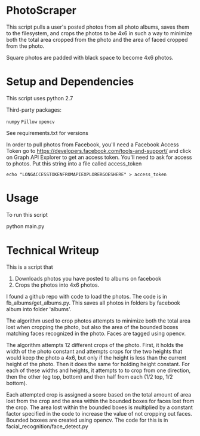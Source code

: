# PhotoScraper

This script pulls a user's posted photos from all photo albums, saves
them to the filesystem, and crops the photos to be 4x6 in such a way 
to minimize both the total area cropped from the photo and the area of
faced cropped from the photo.

Square photos are padded with black space to become 4x6 photos.

# Setup and Dependencies

This script uses python 2.7

Third-party packages:

`numpy`
`Pillow`
`opencv`

See requirements.txt for versions

In order to pull photos from Facebook, you'll need a Facebook Access Token go to https://developers.facebook.com/tools-and-support/ and click on Graph API Explorer to get an access token. You'll need to ask for access to photos. Put this string into a file called access_token 

`echo "LONGACCESSTOKENFROMAPIEXPLORERGOESHERE" > access_token`

# Usage

To run this script

python main.py

# Technical Writeup

This is a script that

1) Downloads photos you have posted to albums on facebook
2) Crops the photos into 4x6 photos.

I found a github repo with code to load the photos. The code is in fb_albums/get_albums.py. This saves all photos in folders by facebook album into folder 'albums'.

The algorithm used to crop photos attempts to minimize both the total area lost when cropping the photo, but also the area of the bounded boxes matching faces recognized in the photo. Faces are tagged using opencv.

The algorithm attempts 12 different crops of the photo. First, it holds the width of the photo constant and attempts crops for the two heights that would keep the photo a 4x6, but only if the height is less than the current height of the photo. Then it does the same for holding height constant. For each of these widths and heights, it attempts to to crop from one direction, then the other (eg top, bottom) and then half from each (1/2 top, 1/2 bottom).

Each attempted crop is assigned a score based on the total amount of area lost from the crop and the area within the bounded boxes for faces lost from the crop. The area lost within the bounded boxes is multiplied by a constant factor specified in the code to increase the value of not cropping out faces. Bounded boxees are created using opencv. The code for this is in facial_recognition/face_detect.py
